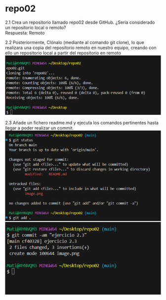 # repo02
2.1 Crea un repositorio llamado repo02 desde GitHub. ¿Seria considerado un repositorio local o remoto?  
Respuesta: Remoto
  
2.2 Posteriormente, Clónalo (mediante al comando git clone), lo que realizara una copia del repositorio remoto en nuestro equipo, creando con ello un repositorio local a partir del repositorio en remoto
![alt text](image.png)  

2.3 Añade un fichero readme.md y ejecuta los comandos pertinentes hasta llegar a poder realizar un commit.
![alt text](image-1.png)  
![alt text](image-3.png)